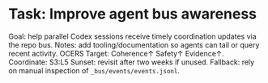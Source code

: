 # Task: Improve agent bus awareness
Goal: help parallel Codex sessions receive timely coordination updates via the repo bus.
Notes: add tooling/documentation so agents can tail or query recent activity.
OCERS Target: Coherence↑ Safety↑ Evidence↑.
Coordinate: S3:L5
Sunset: revisit after two weeks if unused.
Fallback: rely on manual inspection of `_bus/events/events.jsonl`.
